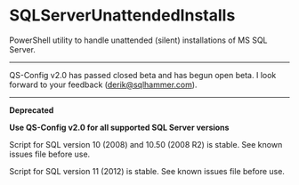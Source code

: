SQLServerUnattendedInstalls
===========================

PowerShell utility to handle unattended (silent) installations of MS SQL Server.

---------------------------
QS-Config v2.0 has passed closed beta and has begun open beta. I look forward to your feedback (derik@sqlhammer.com).

---------------------------
**Deprecated**

**Use QS-Config v2.0 for all supported SQL Server versions**

Script for SQL version 10 (2008) and 10.50 (2008 R2) is stable. See known issues file before use.

Script for SQL version 11 (2012) is stable. See known issues file before use.
